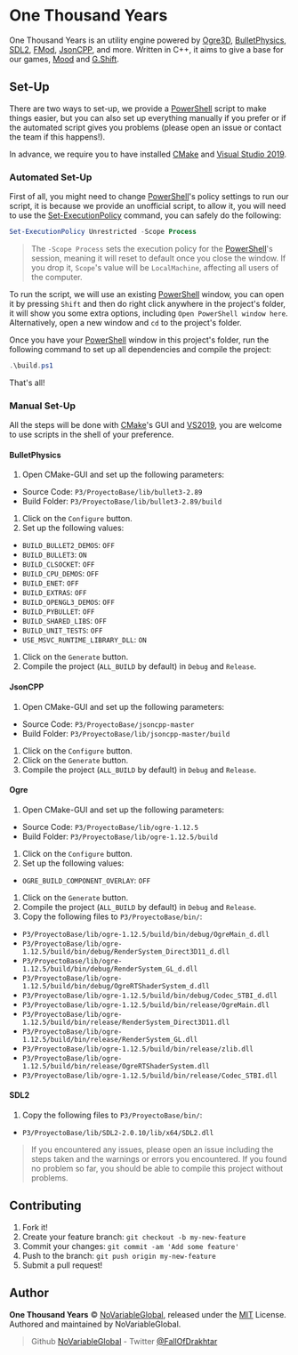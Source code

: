 # One Thousand Years

One Thousand Years is an utility engine powered by [Ogre3D], [BulletPhysics], [SDL2], [FMod], [JsonCPP], and more.
Written in C++, it aims to give a base for our games, [Mood] and [G.Shift].

## Set-Up

There are two ways to set-up, we provide a [PowerShell] script to make things easier, but you can also set up everything
manually if you prefer or if the automated script gives you problems (please open an issue or contact the team if this
happens!).

In advance, we require you to have installed [CMake] and [Visual Studio 2019][VisualStudio2019].

### Automated Set-Up

First of all, you might need to change [PowerShell]'s policy settings to run our script, it is because we provide an
unofficial script, to allow it, you will need to use the [Set-ExecutionPolicy] command, you can safely do the following:

```ps1
Set-ExecutionPolicy Unrestricted -Scope Process
```

> The `-Scope Process` sets the execution policy for the [PowerShell]'s session, meaning it will reset to default once
you close the window. If you drop it, `Scope`'s value will be `LocalMachine`, affecting all users of the computer.

To run the script, we will use an existing [PowerShell] window, you can open it by pressing `Shift` and then do right
click anywhere in the project's folder, it will show you some extra options, including `Open PowerShell window here`.
Alternatively, open a new window and `cd` to the project's folder.

Once you have your [PowerShell] window in this project's folder, run the following command to set up all dependencies
and compile the project:

```ps1
.\build.ps1
```

That's all!

### Manual Set-Up

All the steps will be done with [CMake]'s GUI and [VS2019][VisualStudio2019], you are welcome to use scripts in the
shell of your preference.

#### BulletPhysics

1. Open CMake-GUI and set up the following parameters:
  - Source Code: `P3/ProyectoBase/lib/bullet3-2.89`
  - Build Folder: `P3/ProyectoBase/lib/bullet3-2.89/build`
1. Click on the `Configure` button.
1. Set up the following values:
  - `BUILD_BULLET2_DEMOS`: `OFF`
  - `BUILD_BULLET3`: `ON`
  - `BUILD_CLSOCKET`: `OFF`
  - `BUILD_CPU_DEMOS`: `OFF`
  - `BUILD_ENET`: `OFF`
  - `BUILD_EXTRAS`: `OFF`
  - `BUILD_OPENGL3_DEMOS`: `OFF`
  - `BUILD_PYBULLET`: `OFF`
  - `BUILD_SHARED_LIBS`: `OFF`
  - `BUILD_UNIT_TESTS`: `OFF`
  - `USE_MSVC_RUNTIME_LIBRARY_DLL`: `ON`
1. Click on the `Generate` button.
1. Compile the project (`ALL_BUILD` by default) in `Debug` and `Release`.

#### JsonCPP

1. Open CMake-GUI and set up the following parameters:
  - Source Code: `P3/ProyectoBase/jsoncpp-master`
  - Build Folder: `P3/ProyectoBase/lib/jsoncpp-master/build`
1. Click on the `Configure` button.
1. Click on the `Generate` button.
1. Compile the project (`ALL_BUILD` by default) in `Debug` and `Release`.

#### Ogre

1. Open CMake-GUI and set up the following parameters:
  - Source Code: `P3/ProyectoBase/lib/ogre-1.12.5`
  - Build Folder: `P3/ProyectoBase/lib/ogre-1.12.5/build`
1. Click on the `Configure` button.
1. Set up the following values:
  - `OGRE_BUILD_COMPONENT_OVERLAY`: `OFF`
1. Click on the `Generate` button.
1. Compile the project (`ALL_BUILD` by default) in `Debug` and `Release`.
1. Copy the following files to `P3/ProyectoBase/bin/`:
  - `P3/ProyectoBase/lib/ogre-1.12.5/build/bin/debug/OgreMain_d.dll`
  - `P3/ProyectoBase/lib/ogre-1.12.5/build/bin/debug/RenderSystem_Direct3D11_d.dll`
  - `P3/ProyectoBase/lib/ogre-1.12.5/build/bin/debug/RenderSystem_GL_d.dll`
  - `P3/ProyectoBase/lib/ogre-1.12.5/build/bin/debug/OgreRTShaderSystem_d.dll`
  - `P3/ProyectoBase/lib/ogre-1.12.5/build/bin/debug/Codec_STBI_d.dll`
  - `P3/ProyectoBase/lib/ogre-1.12.5/build/bin/release/OgreMain.dll`
  - `P3/ProyectoBase/lib/ogre-1.12.5/build/bin/release/RenderSystem_Direct3D11.dll`
  - `P3/ProyectoBase/lib/ogre-1.12.5/build/bin/release/RenderSystem_GL.dll`
  - `P3/ProyectoBase/lib/ogre-1.12.5/build/bin/release/zlib.dll`
  - `P3/ProyectoBase/lib/ogre-1.12.5/build/bin/release/OgreRTShaderSystem.dll`
  - `P3/ProyectoBase/lib/ogre-1.12.5/build/bin/release/Codec_STBI.dll`

#### SDL2

1. Copy the following files to `P3/ProyectoBase/bin/`:
  - `P3/ProyectoBase/lib/SDL2-2.0.10/lib/x64/SDL2.dll`

> If you encountered any issues, please open an issue including the steps taken and the warnings or errors you
encountered. If you found no problem so far, you should be able to compile this project without problems.

## Contributing

1. Fork it!
1. Create your feature branch: `git checkout -b my-new-feature`
1. Commit your changes: `git commit -am 'Add some feature'`
1. Push to the branch: `git push origin my-new-feature`
1. Submit a pull request!

## Author

**One Thousand Years** © [NoVariableGlobal][author], released under the
[MIT][license] License.
Authored and maintained by NoVariableGlobal.

> Github [NoVariableGlobal][author] - Twitter [@FallOfDrakhtar][twitter]

[license]: https://github.com/NoVariableGlobal/global-engine/blob/master/LICENSE
[author]: https://github.com/NoVariableGlobal
[twitter]: https://twitter.com/FallOfDrakhtar

[Mood]: https://github.com/NoVariableGlobal/mood
[G.Shift]: https://github.com/NoVariableGlobal/g.shift
[Ogre3D]: https://www.ogre3d.org/
[BulletPhysics]: https://github.com/bulletphysics/bullet3
[SDL2]: https://www.libsdl.org/
[FMod]: https://fmod.com/
[JsonCPP]: https://github.com/open-source-parsers/jsoncpp
[PowerShell]: https://wikipedia.org/wiki/PowerShell
[Set-ExecutionPolicy]: https://docs.microsoft.com/powershell/module/microsoft.powershell.security/set-executionpolicy
[CMake]: https://cmake.org/
[VisualStudio2019]: https://visualstudio.microsoft.com/vs/
